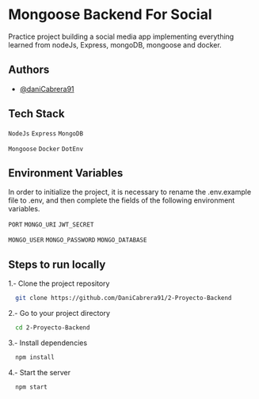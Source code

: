 
# Mongoose Backend For Social

Practice project building a social media app implementing everything learned from nodeJs, Express, mongoDB, mongoose and docker.



## Authors

- [@daniCabrera91](https://github.com/DaniCabrera91)




## Tech Stack

`NodeJs`
`Express`
`MongoDB`

`Mongoose`
`Docker`
`DotEnv`

## Environment Variables

In order to initialize the project, it is necessary to rename the .env.example file to .env, and then complete the fields of the following environment variables.

`PORT`
`MONGO_URI`
`JWT_SECRET`

`MONGO_USER`
`MONGO_PASSWORD`
`MONGO_DATABASE`

## Steps to run locally

1.- Clone the project repository

```bash
  git clone https://github.com/DaniCabrera91/2-Proyecto-Backend
```

2.- Go to your project directory

```bash
  cd 2-Proyecto-Backend
```

3.- Install dependencies

```bash
  npm install
```

4.- Start the server

```bash
  npm start
```
